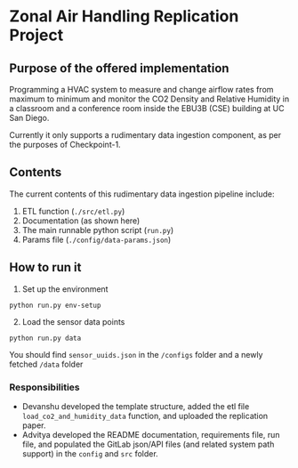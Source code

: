 # Zonal Air Handling Replication Project

## Purpose of the offered implementation
Programming a HVAC system to measure and change airflow rates from maximum to minimum and monitor the CO2 Density and Relative Humidity in a classroom and a conference room inside the EBU3B (CSE) building at UC San Diego.

Currently it only supports a rudimentary data ingestion component, as per the purposes of Checkpoint-1.

## Contents
The current contents of this rudimentary data ingestion pipeline include:
1. ETL function (`./src/etl.py`)
2. Documentation (as shown here)
3. The main runnable python script (`run.py`)
4. Params file (`./config/data-params.json`)

## How to run it

1. Set up the environment

`python run.py env-setup`

2. Load the sensor data points

`python run.py data`


You should find `sensor_uuids.json` in the `/configs` folder and a newly fetched `/data` folder

### Responsibilities

* Devanshu developed the template structure, added the etl file `load_co2_and_humidity_data` function, and uploaded the replication paper.
* Advitya developed the README documentation, requirements file, run file, and populated the GitLab json/API files (and related system path support) in the `config` and `src` folder.
